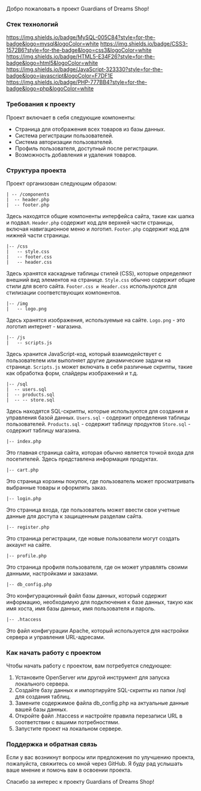 Добро пожаловать в проект Guardians of Dreams Shop! 

### Стек технологий
https://img.shields.io/badge/MySQL-005C84?style=for-the-badge&logo=mysql&logoColor=white
https://img.shields.io/badge/CSS3-1572B6?style=for-the-badge&logo=css3&logoColor=white
https://img.shields.io/badge/HTML5-E34F26?style=for-the-badge&logo=html5&logoColor=white
https://img.shields.io/badge/JavaScript-323330?style=for-the-badge&logo=javascript&logoColor=F7DF1E
https://img.shields.io/badge/PHP-777BB4?style=for-the-badge&logo=php&logoColor=white

### Требования к проекту
Проект включает в себя следующие компоненты:

- Страница для отображения всех товаров из базы данных.
- Система регистрации пользователей.
- Система авторизации пользователей.
- Профиль пользователя, доступный после регистрации.
- Возможность добавления и удаления товаров.

### Структура проекта

Проект организован следующим образом:
```
| -- /components
|  -- header.php
|  -- footer.php
```
Здесь находятся общие компоненты интерфейса сайта, такие как шапка и подвал. 
```Header.php``` содержит код для верхней части страницы, включая навигационное меню и логотип. 
```Footer.php``` содержит код для нижней части страницы.

```
|-- /css
|   -- style.css
|   -- footer.css
|   -- header.css
```
Здесь хранятся каскадные таблицы стилей (CSS), которые определяют внешний вид элементов на странице. 
```Style.css``` обычно содержит общие стили для всего сайта. 
```Footer.css и Header.css``` используются для стилизации соответствующих компонентов.

```
|-- /img
|   -- logo.png
```
Здесь хранятся изображения, используемые на сайте. 
```Logo.png``` - это логотип интернет - магазина.

```
|-- /js
|   -- scripts.js
```
Здесь хранится JavaScript-код, который взаимодействует с пользователем или выполняет другие динамические задачи на странице. 
```Scripts.js``` может включать в себя различные скрипты, такие как обработка форм, слайдеры изображений и т.д.

```
|-- /sql
|  -- users.sql
|  -- products.sql
|  -- -- store.sql
```
Здесь находятся SQL-скрипты, которые используются для создания и управления базой данных. 
```Users.sql``` - содержит определения таблицы пользователей. 
```Products.sql``` - содержит таблицу продуктов
```Store.sql``` - содержит таблицу магазина.

```
|-- index.php
```
Это главная страница сайта, которая обычно является точкой входа для посетителей. Здесь представлена информация продуктах.

```
|-- cart.php
```
Это страница корзины покупок, где пользователь может просматривать выбранные товары и оформлять заказ.

```
|-- login.php
```
Это страница входа, где пользователь может ввести свои учетные данные для доступа к защищенным разделам сайта.

```
|-- register.php
```
Это страница регистрации, где новые пользователи могут создать аккаунт на сайте.

```
|-- profile.php
```
Это страница профиля пользователя, где он может управлять своими данными, настройками и заказами.

```
|-- db_config.php
```
Это конфигурационный файл базы данных, который содержит информацию, необходимую для подключения к базе данных, такую как имя хоста, имя базы данных, имя пользователя и пароль.

```
|-- .htaccess
```
Это файл конфигурации Apache, который используется для настройки сервера и управления URL-адресами.


### Как начать работу с проектом

Чтобы начать работу с проектом, вам потребуется следующее:

1. Установите OpenServer или другой инструмент для запуска локального сервера.
1. Создайте базу данных и импортируйте SQL-скрипты из папки /sql для создания таблиц.
2. Замените содержимое файла db_config.php на актуальные данные вашей базы данных.
3. Откройте файл .htaccess и настройте правила перезаписи URL в соответствии с вашими потребностями.
4. Запустите проект на локальном сервере.

### Поддержка и обратная связь

Если у вас возникнут вопросы или предложения по улучшению проекта, пожалуйста, свяжитесь со мной через GitHub. Я буду рад услышать ваше мнение и помочь вам в освоении проекта.

Спасибо за интерес к проекту Guardians of Dreams Shop!